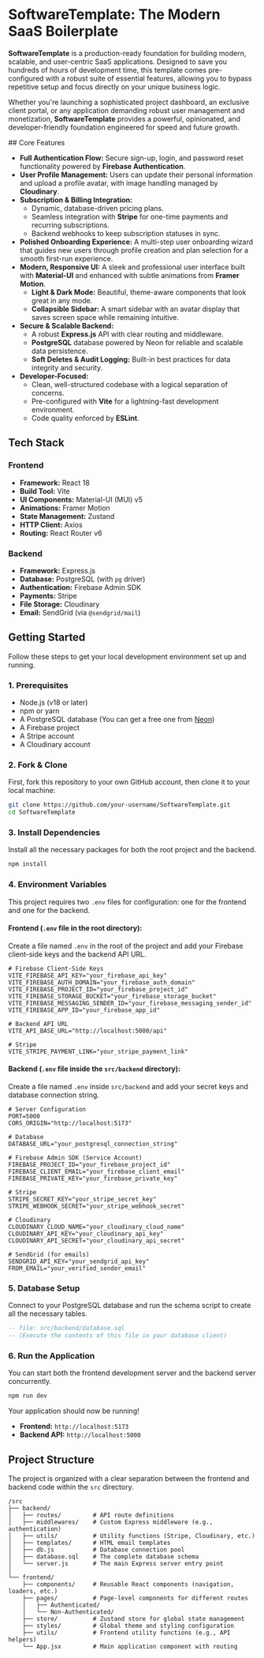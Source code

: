 # SoftwareTemplate: The Modern SaaS Boilerplate

**SoftwareTemplate** is a production-ready foundation for building modern, scalable, and user-centric SaaS applications. Designed to save you hundreds of hours of development time, this template comes pre-configured with a robust suite of essential features, allowing you to bypass repetitive setup and focus directly on your unique business logic.

Whether you're launching a sophisticated project dashboard, an exclusive client portal, or any application demanding robust user management and monetization, **SoftwareTemplate** provides a powerful, opinionated, and developer-friendly foundation engineered for speed and future growth.

  \#\# Core Features

  * **Full Authentication Flow:** Secure sign-up, login, and password reset functionality powered by **Firebase Authentication**.
  * **User Profile Management:** Users can update their personal information and upload a profile avatar, with image handling managed by **Cloudinary**.
  * **Subscription & Billing Integration:**
      * Dynamic, database-driven pricing plans.
      * Seamless integration with **Stripe** for one-time payments and recurring subscriptions.
      * Backend webhooks to keep subscription statuses in sync.
  * **Polished Onboarding Experience:** A multi-step user onboarding wizard that guides new users through profile creation and plan selection for a smooth first-run experience.
  * **Modern, Responsive UI:** A sleek and professional user interface built with **Material-UI** and enhanced with subtle animations from **Framer Motion**.
      * **Light & Dark Mode:** Beautiful, theme-aware components that look great in any mode.
      * **Collapsible Sidebar:** A smart sidebar with an avatar display that saves screen space while remaining intuitive.
  * **Secure & Scalable Backend:**
      * A robust **Express.js** API with clear routing and middleware.
      * **PostgreSQL** database powered by Neon for reliable and scalable data persistence.
      * **Soft Deletes & Audit Logging:** Built-in best practices for data integrity and security.
  * **Developer-Focused:**
      * Clean, well-structured codebase with a logical separation of concerns.
      * Pre-configured with **Vite** for a lightning-fast development environment.
      * Code quality enforced by **ESLint**.

## Tech Stack

### Frontend

  * **Framework:** React 18
  * **Build Tool:** Vite
  * **UI Components:** Material-UI (MUI) v5
  * **Animations:** Framer Motion
  * **State Management:** Zustand
  * **HTTP Client:** Axios
  * **Routing:** React Router v6

### Backend

  * **Framework:** Express.js
  * **Database:** PostgreSQL (with `pg` driver)
  * **Authentication:** Firebase Admin SDK
  * **Payments:** Stripe
  * **File Storage:** Cloudinary
  * **Email:** SendGrid (via `@sendgrid/mail`)

## Getting Started

Follow these steps to get your local development environment set up and running.

### 1\. Prerequisites

  * Node.js (v18 or later)
  * npm or yarn
  * A PostgreSQL database (You can get a free one from [Neon](https://neon.tech/))
  * A Firebase project
  * A Stripe account
  * A Cloudinary account

### 2\. Fork & Clone

First, fork this repository to your own GitHub account, then clone it to your local machine:

```bash
git clone https://github.com/your-username/SoftwareTemplate.git
cd SoftwareTemplate
```

### 3\. Install Dependencies

Install all the necessary packages for both the root project and the backend.

```bash
npm install
```

### 4\. Environment Variables

This project requires two `.env` files for configuration: one for the frontend and one for the backend.

#### Frontend (`.env` file in the root directory):

Create a file named `.env` in the root of the project and add your Firebase client-side keys and the backend API URL.

```
# Firebase Client-Side Keys
VITE_FIREBASE_API_KEY="your_firebase_api_key"
VITE_FIREBASE_AUTH_DOMAIN="your_firebase_auth_domain"
VITE_FIREBASE_PROJECT_ID="your_firebase_project_id"
VITE_FIREBASE_STORAGE_BUCKET="your_firebase_storage_bucket"
VITE_FIREBASE_MESSAGING_SENDER_ID="your_firebase_messaging_sender_id"
VITE_FIREBASE_APP_ID="your_firebase_app_id"

# Backend API URL
VITE_API_BASE_URL="http://localhost:5000/api"

# Stripe
VITE_STRIPE_PAYMENT_LINK="your_stripe_payment_link"
```

#### Backend (`.env` file inside the `src/backend` directory):

Create a file named `.env` inside `src/backend` and add your secret keys and database connection string.

```
# Server Configuration
PORT=5000
CORS_ORIGIN="http://localhost:5173"

# Database
DATABASE_URL="your_postgresql_connection_string"

# Firebase Admin SDK (Service Account)
FIREBASE_PROJECT_ID="your_firebase_project_id"
FIREBASE_CLIENT_EMAIL="your_firebase_client_email"
FIREBASE_PRIVATE_KEY="your_firebase_private_key"

# Stripe
STRIPE_SECRET_KEY="your_stripe_secret_key"
STRIPE_WEBHOOK_SECRET="your_stripe_webhook_secret"

# Cloudinary
CLOUDINARY_CLOUD_NAME="your_cloudinary_cloud_name"
CLOUDINARY_API_KEY="your_cloudinary_api_key"
CLOUDINARY_API_SECRET="your_cloudinary_api_secret"

# SendGrid (for emails)
SENDGRID_API_KEY="your_sendgrid_api_key"
FROM_EMAIL="your_verified_sender_email"
```

### 5\. Database Setup

Connect to your PostgreSQL database and run the schema script to create all the necessary tables.

```sql
-- file: src/backend/database.sql
-- (Execute the contents of this file in your database client)
```

### 6\. Run the Application

You can start both the frontend development server and the backend server concurrently.

```bash
npm run dev
```

Your application should now be running\!

  * **Frontend:** `http://localhost:5173`
  * **Backend API:** `http://localhost:5000`

## Project Structure

The project is organized with a clear separation between the frontend and backend code within the `src` directory.

```
/src
├── backend/
│   ├── routes/         # API route definitions
│   ├── middlewares/    # Custom Express middleware (e.g., authentication)
│   ├── utils/          # Utility functions (Stripe, Cloudinary, etc.)
│   ├── templates/      # HTML email templates
│   ├── db.js           # Database connection pool
│   ├── database.sql    # The complete database schema
│   └── server.js       # The main Express server entry point
│
└── frontend/
    ├── components/     # Reusable React components (navigation, loaders, etc.)
    ├── pages/          # Page-level components for different routes
    │   ├── Authenticated/
    │   └── Non-Authenticated/
    ├── store/          # Zustand store for global state management
    ├── styles/         # Global theme and styling configuration
    ├── utils/          # Frontend utility functions (e.g., API helpers)
    └── App.jsx         # Main application component with routing
```